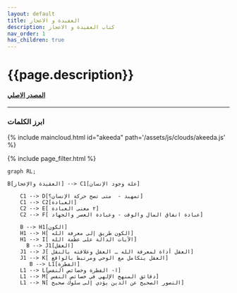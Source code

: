 ```yaml
---
layout: default
title: العقيدة و الاعجاز
description: كتاب العقيدة و الاعجاز
nav_order: 1
has_children: true
---
```


# {{page.description}}

#### [المصدر الاصلي ](https://www.nabulsi.com/category/Creed-Miraculousness620#)

---

### ابرز الكلمات

{% include maincloud.html id="akeeda" path='/assets/js/clouds/akeeda.js' %}

{% include page_filter.html %}

```mermaid
graph RL;

B[العقيدة والإعجاز] --> C1[علة وجود الإنسان]

    C1 --> D[تمهيد -  متى تصح حركة الإنسان؟]
    C1 --> C2[العبادة]
    C2 --> E[ ٢ معنى العبادة]
    C2 --> F[ عبادة انفاق المال والوقت - وعبادة العصر والجهاد]

    B --> H1[الكون]
    H1 --> H[ الكون طريق إلى معرفة الله]
    H1 --> I[ الآيات الدالة على عظمة الله]
      B --> J1[العقل]
    J1 --> J[ العقل أداة لمعرفة الله ـ العقل وعلاقته بالنقل]
    J1 --> K[ العقل يتكامل مع الوحي ومرتبط بالواقع]
       B --> L1[الفطرة]
    L1 --> L[ا- الفطرة وخصائص النفس]
    L1 --> M[ دقائق المنهج الإلهي في خصائص النفس]
    L1 --> N[ التصور الصحيح عن الدين يؤدي إلى سلوك صحيح]
```
